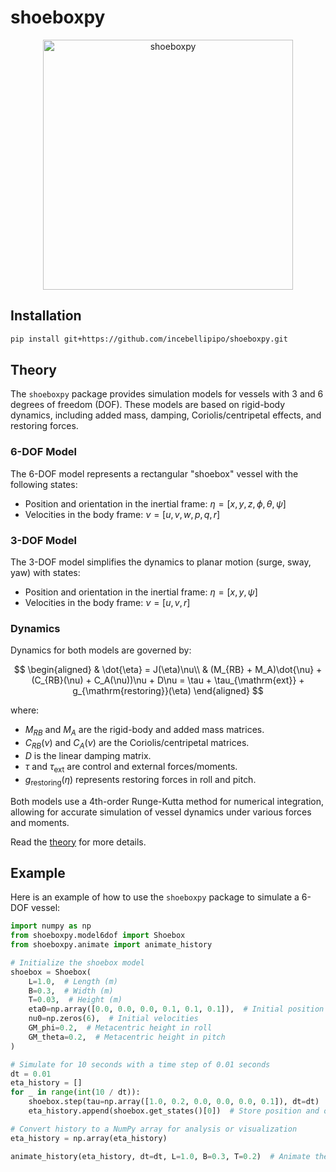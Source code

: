 # shoeboxpy

<div align="center">
    <img src="https://github.com/incebellipipo/shoeboxpy/blob/master/docs/assets/shoebox.webp" alt="shoeboxpy" width="400"/>
</div>

## Installation

```bash
pip install git+https://github.com/incebellipipo/shoeboxpy.git
```

## Theory

The `shoeboxpy` package provides simulation models for vessels with 3 and 6 degrees of freedom (DOF). These models are based on rigid-body dynamics, including added mass, damping, Coriolis/centripetal effects, and restoring forces.

### 6-DOF Model

The 6-DOF model represents a rectangular "shoebox" vessel with the following states:

- Position and orientation in the inertial frame:
  $\eta = [x, y, z, \phi, \theta, \psi]$
- Velocities in the body frame:
  $\nu = [u, v, w, p, q, r]$

### 3-DOF Model

The 3-DOF model simplifies the dynamics to planar motion (surge, sway, yaw) with states:

- Position and orientation in the inertial frame:
  $\eta = [x, y, \psi]$
- Velocities in the body frame:
  $\nu = [u, v, r]$

### Dynamics

Dynamics for both models are governed by:

$$
\begin{aligned}
& \dot{\eta} = J(\eta)\nu\\
& (M_{RB} + M_A)\dot{\nu} + (C_{RB}(\nu) + C_A(\nu))\nu + D\nu = \tau + \tau_{\mathrm{ext}} + g_{\mathrm{restoring}}(\eta)
\end{aligned}
$$

where:

- $M_{RB}$ and $M_A$ are the rigid-body and added mass matrices.
- $C_{RB}(\nu)$ and $C_A(\nu)$ are the Coriolis/centripetal matrices.
- $D$ is the linear damping matrix.
- $\tau$ and $\tau_{\mathrm{ext}}$ are control and external forces/moments.
- $g_{\mathrm{restoring}}(\eta)$ represents restoring forces in roll and pitch.

Both models use a 4th-order Runge-Kutta method for numerical integration, allowing for accurate simulation of vessel dynamics under various forces and moments.

Read the [theory](./docs/theory.md) for more details.

## Example

Here is an example of how to use the `shoeboxpy` package to simulate a 6-DOF vessel:

```python
import numpy as np
from shoeboxpy.model6dof import Shoebox
from shoeboxpy.animate import animate_history

# Initialize the shoebox model
shoebox = Shoebox(
    L=1.0,  # Length (m)
    B=0.3,  # Width (m)
    T=0.03,  # Height (m)
    eta0=np.array([0.0, 0.0, 0.0, 0.1, 0.1, 0.1]),  # Initial position and orientation
    nu0=np.zeros(6),  # Initial velocities
    GM_phi=0.2,  # Metacentric height in roll
    GM_theta=0.2,  # Metacentric height in pitch
)

# Simulate for 10 seconds with a time step of 0.01 seconds
dt = 0.01
eta_history = []
for _ in range(int(10 / dt)):
    shoebox.step(tau=np.array([1.0, 0.2, 0.0, 0.0, 0.0, 0.1]), dt=dt)  # Apply control forces
    eta_history.append(shoebox.get_states()[0])  # Store position and orientation

# Convert history to a NumPy array for analysis or visualization
eta_history = np.array(eta_history)

animate_history(eta_history, dt=dt, L=1.0, B=0.3, T=0.2)  # Animate the results
```
